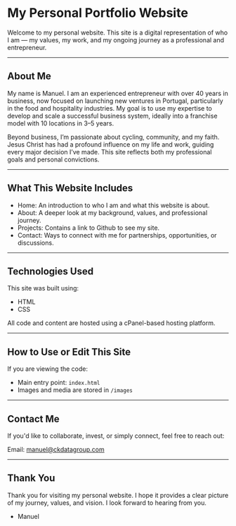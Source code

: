 
My Personal Portfolio Website
===============================

Welcome to my personal website. This site is a digital representation of who I am — my values, my work, and my ongoing journey as a professional and entrepreneur.

-------------------------------
About Me
-------------------------------
My name is Manuel. I am an experienced entrepreneur with over 40 years in business, now focused on launching new ventures in Portugal, particularly in the food and hospitality industries. My goal is to use my expertise to develop and scale a successful business system, ideally into a franchise model with 10 locations in 3–5 years. 

Beyond business, I’m passionate about cycling, community, and my faith. Jesus Christ has had a profound influence on my life and work, guiding every major decision I’ve made. This site reflects both my professional goals and personal convictions.

-------------------------------
What This Website Includes
-------------------------------
- Home: An introduction to who I am and what this website is about.
- About: A deeper look at my background, values, and professional journey.
- Projects: Contains a link to Github to see my site.
- Contact: Ways to connect with me for partnerships, opportunities, or discussions.

-------------------------------
Technologies Used
-------------------------------
This site was built using:
- HTML
- CSS

All code and content are hosted using a cPanel-based hosting platform.

-------------------------------
How to Use or Edit This Site
-------------------------------
If you are viewing the code:
- Main entry point: `index.html`
- Images and media are stored in `/images`

-------------------------------
Contact Me
-------------------------------
If you'd like to collaborate, invest, or simply connect, feel free to reach out:

Email: manuel@ckdatagroup.com    


-------------------------------
Thank You
-------------------------------
Thank you for visiting my personal website. I hope it provides a clear picture of my journey, values, and vision. I look forward to hearing from you.

- Manuel
